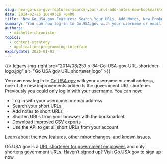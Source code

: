```yaml
---
slug: new-go-usa-gov-features-search-your-urls-add-notes-new-bookmarklet-and-more
date: 2014-02-25 10:49:26 -0400
title: 'New Go.USA.gov Features: Search Your URLs, Add Notes, New Bookmarklet, and More'
summary: 'You can now log in to Go.USA.gov with your username or email address, one of the  new improvements added to the government URL shortener.'
authors:
  - michelle-chronister
topics:
  - content-strategy
  - application-programming-interface
expirydate: 2025-01-01
---
```


{{< legacy-img-right src="2014/08/250-x-84-Go-USA-gov-URL-shortener-logo.jpg" alt="Go USA gov URL shortener logo" >}}

You can now log in to [Go.USA.gov](https://go.usa.gov/) with your username or email address, one of the  new improvements added to the government URL shortener. Previously you could only log in with your username. You can now:

  * Log in with your username or email address
  * Search your short URLs
  * Add notes to short URLs
  * Shorten URLs from your browser with the bookmarklet
  * Download improved CSV exports
  * Use the API to get all short URLs from your account

[Learn about the new features, other minor changes, and known issues](http://go.usa.gov/node/121).

Go.USA.gov is a [URL shortener for government employees](https://blog.usa.gov/sunsetting-go.usa.gov-frequently-asked-questions) and only shortens government URLs. Haven&#8217;t signed up? Visit Go.USA.gov to [sign up](https://go.usa.gov/) now.
